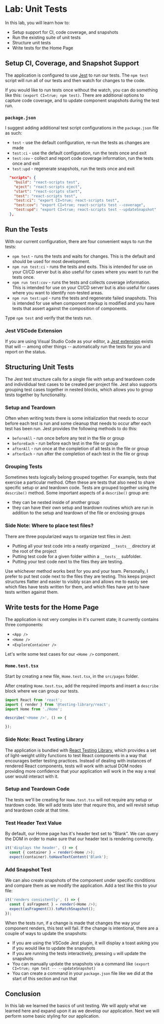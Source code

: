 # Lab: Unit Tests

In this lab, you will learn how to:

- Setup support for CI, code coverage, and snapshots
- Run the existing suite of unit tests
- Structure unit tests
- Write tests for the Home Page

## Setup CI, Coverage, and Snapshot Support

The application is configured to use [Jest](https://jestjs.io) to run our tests. The `npm test` script will run all of our tests and then watch for changes to the code.

If you would like to run tests once without the watch, you can do something like this: `(export CI=true; npm test)`. There are additional options to capture code coverage, and to update component snapshots during the test run.

### `package.json`

I suggest adding additional test script configurations in the `package.json` file as such:

- `test` - use the default configuration, re-run the tests as changes are made
- `test:ci` - use the default configuration, run the tests once and exit
- `test:cov` - collect and report code coverage information, run the tests once and exit
- `test:upd` - regenerate snapshots, run the tests once and exit

```JSON
  "scripts": {
    "build": "react-scripts test",
    "eject": "react-scripts eject",
    "start": "react-scripts start",
    "test": "react-scripts test",
    "test:ci": "export CI=true; react-scripts test",
    "test:cov": "export CI=true; react-scripts test --coverage",
    "test:upd": "export CI=true; react-scripts test --updateSnapshot"
  },
```

## Run the Tests

With our current configuration, there are four convenient ways to run the tests:

- `npm test` - runs the tests and waits for changes. This is the default and should be used for most development.
- `npm run test:ci` - runs the tests and exits. This is intended for use on your CI/CD server but is also useful for cases where you want to run the tests once.
- `npm run test:cov` - runs the tests and collects coverage information. This is intended for use on your CI/CD server but is also useful for cases where you want to identify non-tested areas.
- `npm run test:upd` - runs the tests and regenerate failed snapshots. This is intended for use when component markup is modified and you have tests that assert against the composition of components.

Type `npm test` and verify that the tests run.

### Jest VSCode Extension

If you are using Visual Studio Code as your editor, a [Jest extension](https://github.com/jest-community/vscode-jest) exists that will -- among other things -- automatically run the tests for you and report on the status.

## Structuring Unit Tests

The Jest test structure calls for a single file with setup and teardown code and individidual test cases to be created per project file. Jest also supports grouping test cases together in nested blocks, which allows you to group tests together by functionality.

### Setup and Teardown

Often when writing tests there is some initialization that needs to occur before each test is run and some cleanup that needs to occur after each test has been run. Jest provides the following methods to do this:

- `beforeAll` - run once before any test in the file or group
- `beforeEach` - run before each test in the file or group
- `afterAll` - run once at the completion of all tests in the file or group
- `afterEach` - run after the completion of each test in the file or group

### Grouping Tests

Sometimes tests logically belong grouped together. For example, tests that exercise a particular method. Often these are tests that also need to share specific setup or and teardown code. Tests are grouped together using the `describe()` method. Some important aspects of a `describe()` group are:

- they can be nested inside of another group
- they can have their own setup and teardown routines which are run in addition to the setup and teardown of the file or enclosing groups

### Side Note: Where to place test files?

There are three popularized ways to organize test files in Jest:

- Putting all your test code into a neatly organized `__tests__` directory at the root of the project
- Putting test code for a given folder within a `__tests__` subfolder.
- Putting your test code next to the files they are testing.

Use whichever method works best for you and your team. Personally, I prefer to put test code next to the files they are testing. This keeps project structures flatter and easier to visibly scan and allows me to easily see which files have tests written for them, and which files have yet to have tests written against them.

## Write tests for the Home Page

The application is not very complex in it's current state; it currently contains three components:

- `<App />`
- `<Home />`
- `<ExploreContainer />`

Let's write some test cases for our `<Home />` component.

### `Home.test.tsx`

Start by creating a new file, `Home.test.tsx`, in the `src/pages` folder.

After creating `Home.test.tsx`, add the required imports and insert a `describe` block where we can group our tests.

```Typescript
import React from 'react';
import { render } from '@testing-library/react';
import Home from './Home';

describe('<Home />', () => {

});
```

### Side Note: React Testing Library

The application is bundled with <a href="https://testing-library.com/docs/react-testing-library/intro" target="_blank"> React Testing Library</a>, which provides a set of light-weight utility functions to test React components in a way that encourages better testing practices. Instead of dealing with instances of rendered React components, tests will work with actual DOM nodes providing more confidence that your application will work in the way a real user would interact with it.

### Setup and Teardown Code

The tests we'll be creating for `Home.test.tsx` will not require any setup or teardown code. We will add tests later that require this, and will revisit setup and teardown code at that time.

### Test Header Text Value

By default, our Home page has it's header text set to "Blank". We can query the DOM in order to make sure that our header text is rendering correctly.

```Typescript
it('displays the header', () => {
  const { container } = render(<Home />);
  expect(container).toHaveTextContent('Blank');
```

### Add Snapshot Test

We can also create snapshots of the component under specific conditions and compare them as we modify the application. Add a test like this to your file:

```TypeScript
it('renders consistently', () => {
  const { asFragment } = render(<Home />);
  expect(asFragment()).toMatchSnapshot();
});
```

When the tests run, if a change is made that changes the way your component renders, this test will fail. If the change is intentional, there are a couple of ways to update the snapshots:

- If you are using the VSCode Jest plugin, it will display a toast asking you if you would like to update the snapshots
- If you are running the tests interactively, pressing `u` will update the snapshots
- You can manually update the snapshots via a command like `(export CI=true; npm test -- --updateSnapshot)`
- You can create a command in your `package.json` file like we did at the start of this section and run that

## Conclusion

In this lab we learned the basics of unit testing. We will apply what we learned here and expand upon it as we develop our application. Next we will perform some basic styling for our application.
